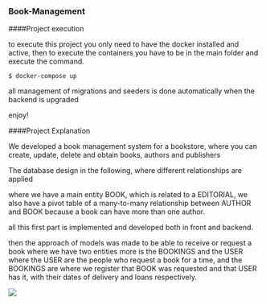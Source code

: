 ### Book-Management

####Project execution

to execute this project you only need to have the docker installed and active, then to execute the containers you have to be in the main folder and execute the command.

`$ docker-compose up`

all management of migrations and seeders is done automatically when the backend is upgraded

enjoy!

####Project Explanation

We developed a book management system for a bookstore, where you can create, update, delete and obtain books, authors and publishers

The database design in the following, where different relationships are applied

where we have a main entity BOOK, which is related to a EDITORIAL, we also have a pivot table of a many-to-many relationship between AUTHOR and BOOK because a book can have more than one author.

all this first part is implemented and developed both in front and backend.

then the approach of models was made to be able to receive or request a book where we have two entities more is the BOOKINGS and the USER where the USER are the people who request a book for a time, and the BOOKINGS are where we register that BOOK was requested and that USER has it, with their dates of delivery and loans respectively.

![](https://res.cloudinary.com/dmmdulrrv/image/upload/v1647757892/Captura_de_Pantalla_2022-03-20_a_la_s_7.31.25_vcl4wm.png)